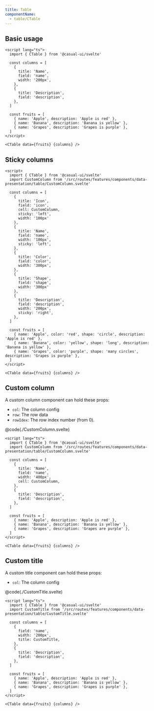 ```yaml
---
title: Table
componentName:
  - table/CTable
---
```


## Basic usage

```svelte live
<script lang="ts">
  import { CTable } from '@casual-ui/svelte'

  const columns = [
    {
      title: 'Name',
      field: 'name',
      width: '200px',
    },
    {
      title: 'Description',
      field: 'description',
    },
  ]

  const fruits = [
    { name: 'Apple', description: 'Apple is red' },
    { name: 'Banana', description: 'Banana is yellow' },
    { name: 'Grapes', description: 'Grapes is purple' },
  ]
</script>

<CTable data={fruits} {columns} />
```

## Sticky columns

```svelte live
<script>
  import { CTable } from '@casual-ui/svelte'
  import CustomColumn from '/src/routes/features/components/data-presentation/table/CustomColumn.svelte'

  const columns = [
    {
      title: 'Icon',
      field: 'icon',
      cell: CustomColumn,
      sticky: 'left',
      width: '100px'
    },
    {
      title: 'Name',
      field: 'name',
      width: '100px',
      sticky: 'left',
    },
    {
      title: 'Color',
      field: 'color',
      width: '300px',
    },
    {
      title: 'Shape',
      field: 'shape',
      width: '300px'
    },
    {
      title: 'Description',
      field: 'description',
      width: '200px',
      sticky: 'right',
    },
  ]

  const fruits = [
    { name: 'Apple', color: 'red', shape: 'circle', description: 'Apple is red' },
    { name: 'Banana', color: 'yellow', shape: 'long', description: 'Banana is yellow' },
    { name: 'Grapes', color: 'purple', shape: 'many circles', description: 'Grapes is purple' },
  ]
</script>

<CTable data={fruits} {columns} />
```

## Custom column

A custom column component can hold these props:

* `col`: The column config
* `row`: The row data
* `rowIdex`: The row index number (from 0).

<Tabs activeName="CustomColumn.svelte">
  <TabPanel name="CustomColumn.svelte">
    
@code(./CustomColumn.svelte)

  </TabPanel>
  <TabPanel name="Live">

```svelte live
<script lang="ts">
  import { CTable } from '@casual-ui/svelte'
  import CustomColumn from '/src/routes/features/components/data-presentation/table/CustomColumn.svelte'

  const columns = [
    {
      title: 'Name',
      field: 'name',
      width: '400px',
      cell: CustomColumn,
    },
    {
      title: 'Description',
      field: 'description',
    },
  ]

  const fruits = [
    { name: 'Apple', description: 'Apple is red' },
    { name: 'Banana', description: 'Banana is yellow' },
    { name: 'Grapes', description: 'Grapes are purple' },
  ]
</script>

<CTable data={fruits} {columns} />
```

  </TabPanel>
</Tabs>



## Custom title

A custom title component can hold these props:

* `col`: The column config

<Tabs activeName="CustomTitle.svelte">
  <TabPanel name="CustomTitle.svelte">
    
@code(./CustomTitle.svelte)

  </TabPanel>
  <TabPanel name="Live">

```svelte live
<script lang="ts">
  import { CTable } from '@casual-ui/svelte'
  import CustomTitle from '/src/routes/features/components/data-presentation/table/CustomTitle.svelte'

  const columns = [
    {
      field: 'name',
      width: '200px',
      title: CustomTitle,
    },
    {
      title: 'Description',
      field: 'description',
    },
  ]

  const fruits = [
    { name: 'Apple', description: 'Apple is red' },
    { name: 'Banana', description: 'Banana is yellow' },
    { name: 'Grapes', description: 'Grapes is purple' },
  ]
</script>

<CTable data={fruits} {columns} />
```

  </TabPanel>
</Tabs>

